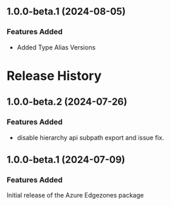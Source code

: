 ## 1.0.0-beta.1 (2024-08-05)
    
### Features Added

  - Added Type Alias Versions
    
# Release History
    
## 1.0.0-beta.2 (2024-07-26)

### Features Added

- disable hierarchy api subpath export and issue fix.

## 1.0.0-beta.1 (2024-07-09)

### Features Added

Initial release of the Azure Edgezones package
